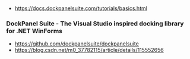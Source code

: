
###
- https://docs.dockpanelsuite.com/tutorials/basics.html


### DockPanel Suite - The Visual Studio inspired docking library for .NET WinForms
- https://github.com/dockpanelsuite/dockpanelsuite
- https://blog.csdn.net/m0_37782115/article/details/115552656
